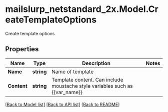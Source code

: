 # mailslurp_netstandard_2x.Model.CreateTemplateOptions
Create template options

## Properties

Name | Type | Description | Notes
------------ | ------------- | ------------- | -------------
**Name** | **string** | Name of template | 
**Content** | **string** | Template content. Can include moustache style variables such as {{var_name}} | 

[[Back to Model list]](../README#documentation-for-models) [[Back to API list]](../README#documentation-for-api-endpoints) [[Back to README]](../README)

